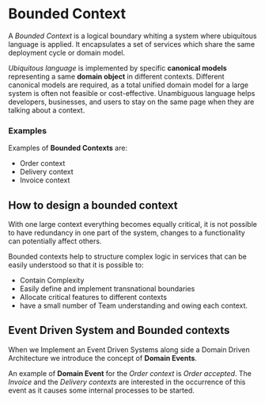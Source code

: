 # Bounded Context

A _Bounded Context_ is a logical boundary whiting a system where ubiquitous language is applied. It encapsulates a set of services which share the same deployment cycle or domain model.

_Ubiquitous language_ is implemented by specific **canonical models** representing a same **domain object** in different contexts. Different canonical models are required, as a total unified domain model for a large system is often not feasible or cost-effective. Unambiguous language helps developers, businesses, and users to stay on the same page when they are talking about a context.

### Examples

Examples of **Bounded Contexts** are:

* Order context
* Delivery context
* Invoice context

## How to design a bounded context

With one large context everything becomes equally critical, it is not possible to have redundancy in one part of the system, changes to a functionality can potentially affect others. 

Bounded contexts help to structure complex logic in services that can be easily understood so that it is possible to:

* Contain Complexity 
* Easily define and implement transnational boundaries 
* Allocate critical features to different contexts
* have a small number of Team understanding and owing each context.



## **Event Driven System and Bounded contexts**

When we Implement an Event Driven Systems along side a Domain Driven Architecture we introduce the concept of **Domain Events**.   

An example of **Domain Event** for the _Order context_ is _Order accepted_. The _Invoice_ and the _Delivery contexts_ are interested in the occurrence of this  event as it causes some internal processes to be started.

